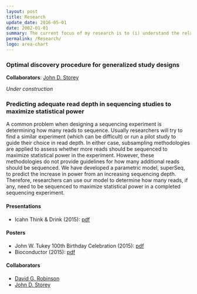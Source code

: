 ```yaml
---
layout: post
title: Research
update_date: 2016-05-01
date: 2002-01-01
summary: The current focus of my research is to (i) understand the relationship between sequencing depth and statistical power in sequencing studies and (ii) improve multiple hypothesis testing in high-dimensional data.
permalink: /Research/
logo: area-chart
---
```



<!--* Experimental design in sequencing studies
  - [Predicting adequate read depth in sequencing studies to maximize statistical power](#predicting-adequate-read-depth-in-sequencing-studies-to-maximize-statistical-power)
* Multiple testing in high-dimensional data
  - [Optimal discovery procedure for generalized study designs](#optimal-discovery-procedure-for-generalized-study-designs)
  - Optimally combining p-values for multiple testing
--->

### Optimal discovery procedure for generalized study designs
**Collaborators**: [John D. Storey](http://genomine.org)

*Under construction*


### Predicting adequate read depth in sequencing studies to maximize statistical power

A common problem when designing a sequencing experiment is determining how many reads to sequence. Usually researchers will try to find a similar experiment (which can be difficult) or run a pilot study to guide their choice in read depth. In either case, subsampling methodologies are applied to assess whether more reads should be sequenced to maximize statistical power in the experiment. However, these methodologies do not provide guidelines for how many additional reads should be sequenced. We have developed a parametric model, superSeq, to predict the increase in power from an increasing sequencing depth. Therefore, researchers can use our model to determine how many reads, if any, need to be sequenced to maximize statistical power in a completed sequencing experiment.

#### Presentations 

- Icahn Think & Drink (2015): [pdf](http://ajbass.github.io/superSeq_icahn.pdf)

#### Posters

- John W. Tukey 100th Birthday Celebration (2015): [pdf](http://ajbass.github.io//bioc_poster.pdf)
- Bioconductor (2015): [pdf](http://ajbass.github.io//bioc_poster.pdf)

#### Collaborators
- [David G. Robinson](http://varianceexplained.org/)
- [John D. Storey](http://genomine.org)


[1]: http://ajbass.github.io/R-packages
[2]: http://ajbass.github.io/andrewbass_cv.pdf
[3]: http://ajbass.github.io/Projects
